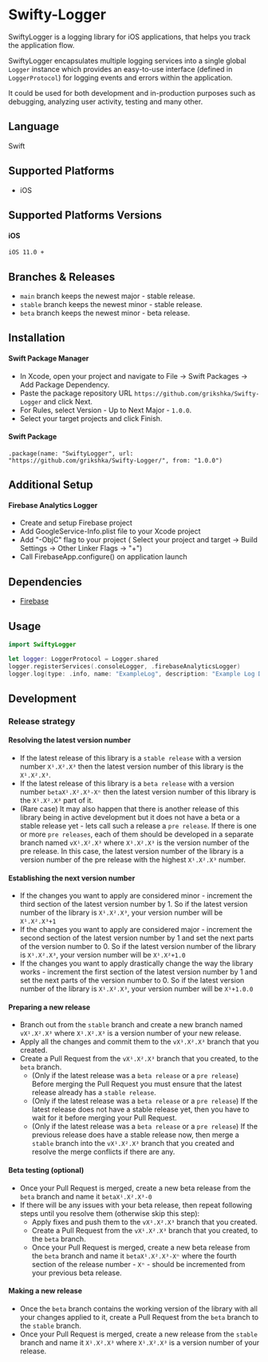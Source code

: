 # Swifty-Logger

SwiftyLogger is a logging library for iOS applications, that helps you track the application flow.

SwiftyLogger encapsulates multiple logging services into a single global `Logger` instance which provides an easy-to-use interface (defined in `LoggerProtocol`) for logging events and errors within the application.

It could be used for both development and in-production purposes such as debugging, analyzing user activity, testing and many other.

## Language

Swift

## Supported Platforms

- iOS

## Supported Platforms Versions

#### iOS

```
iOS 11.0 +
```

## Branches & Releases

- `main` branch keeps the newest major - stable release.
- `stable` branch keeps the newest minor - stable release.
- `beta` branch keeps the newest minor - beta release.

## Installation

#### Swift Package Manager

- In Xcode, open your project and navigate to File → Swift Packages → Add Package Dependency.
- Paste the package repository URL `https://github.com/grikshka/Swifty-Logger` and click Next.
- For Rules, select Version - Up to Next Major - `1.0.0`.
- Select your target projects and click Finish.

#### Swift Package

```
.package(name: "SwiftyLogger", url: "https://github.com/grikshka/Swifty-Logger/", from: "1.0.0")
```

## Additional Setup

#### Firebase Analytics Logger

- Create and setup Firebase project
- Add GoogleService-Info.plist file to your Xcode project
- Add "-ObjC" flag to your project ( Select your project and target -> Build Settings -> Other Linker Flags -> "+")
- Call FirebaseApp.configure() on application launch

## Dependencies

- [Firebase](https://github.com/firebase/firebase-ios-sdk)

## Usage

```swift
import SwiftyLogger

let logger: LoggerProtocol = Logger.shared
logger.registerServices(.consoleLogger, .firebaseAnalyticsLogger)
logger.log(type: .info, name: "ExampleLog", description: "Example Log Description", parameters: ["SwiftyLoggerVersion": "1.0.0"])
```

## Development

### Release strategy

#### Resolving the latest version number

- If the latest release of this library is a `stable release` with a version number `X¹.X².X³` then the latest version number of this library is the `X¹.X².X³`.
- If the latest release of this library is a `beta release` with a version number `betaX¹.X².X³-Xⁿ` then the latest version number of this library is the `X¹.X².X³` part of it.
- (Rare case) It may also happen that there is another release of this library being in active development but it does not have a beta or a stable release yet - lets call such a release a `pre release`. If there is one or more `pre releases`, each of them should be developed in a separate branch named `vX¹.X².X³` where `X¹.X².X³` is the version number of the pre release. In this case, the latest version number of the library is a version number of the pre release with the highest `X¹.X².X³` number.

#### Establishing the next version number

- If the changes you want to apply are considered minor - increment the third section of the latest version number by 1. So if the latest version number of the library is `X¹.X².X³`, your version number will be `X¹.X².X³+1`
- If the changes you want to apply are considered major - increment the second section of the latest version number by 1 and set the next parts of the version number to 0. So if the latest version number of the library is `X¹.X².X³`, your version number will be `X¹.X²+1.0`
- If the changes you want to apply drastically change the way the library works - increment the first section of the latest version number by 1 and set the next parts of the version number to 0. So if the latest version number of the library is `X¹.X².X³`, your version number will be `X¹+1.0.0`

#### Preparing a new release

- Branch out from the `stable` branch and create a new branch named `vX¹.X².X³` where `X¹.X².X³` is a version number of your new release.
- Apply all the changes and commit them to the `vX¹.X².X³` branch that you created.
- Create a Pull Request from the `vX¹.X².X³` branch that you created, to the `beta` branch.
  - (Only if the latest release was a `beta release` or a `pre release`) Before merging the Pull Request you must ensure that the latest release already has a `stable release`.
  - (Only if the latest release was a `beta release` or a `pre release`) If the latest release does not have a stable release yet, then you have to wait for it before merging your Pull Request.
  - (Only if the latest release was a `beta release` or a `pre release`) If the previous release does have a stable release now, then merge a `stable` branch into the `vX¹.X².X³` branch that you created and resolve the merge conflicts if there are any.

#### Beta testing (optional)

- Once your Pull Request is merged, create a new beta release from the `beta` branch and name it `betaX¹.X².X³-0`
- If there will be any issues with your beta release, then repeat following steps until you resolve them (otherwise skip this step):
  - Apply fixes and push them to the `vX¹.X².X³` branch that you created.
  - Create a Pull Request from the `vX¹.X².X³` branch that you created, to the `beta` branch.
  - Once your Pull Request is merged, create a new beta release from the `beta` branch and name it `betaX¹.X².X³-Xⁿ` where the fourth section of the release number - `Xⁿ` - should be incremented from your previous beta release.

#### Making a new release

- Once the `beta` branch contains the working version of the library with all your changes applied to it, create a Pull Request from the `beta` branch to the `stable` branch.
- Once your Pull Request is merged, create a new release from the `stable` branch and name it `X¹.X².X³` where `X¹.X².X³` is a version number of your release.
